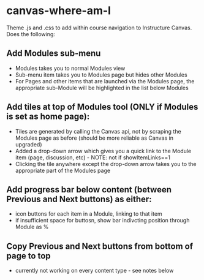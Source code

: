 # canvas-where-am-I
Theme .js and .css to add within course navigation to Instructure Canvas. Does the following:

## Add Modules sub-menu
* Modules takes you to normal Modules view
* Sub-menu item takes you to Modules page but hides other Modules
* For Pages and other items that are launched via the Modules page, the appropriate sub-Module will be highlighted in the list below Modules

## Add tiles at top of Modules tool (ONLY if Modules is set as home page):
* Tiles are generated by calling the Canvas api, not by scraping the Modules page as before (should be more reliable as Canvas in upgraded)
* Added a drop-down arrow which gives you a quick link to the Module item (page, discussion, etc) - NOTE: not if showItemLinks==1
* Clicking the tile anywhere except the drop-down arrow takes you to the appropriate part of the Modules page

## Add progress bar below content (between Previous and Next buttons) as either:
* icon buttons for each item in a Module, linking to that item
* if insufficient space for buttosn, show bar indivcting position through Module as %

## Copy Previous and Next buttons from bottom of page to top
* currently not working on every content type - see notes below
